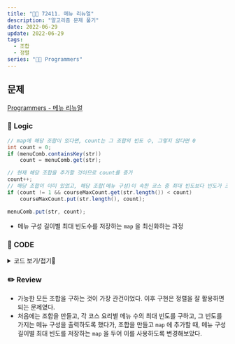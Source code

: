 ```yaml
---
title: "👩‍💻 72411. 메뉴 리뉴얼"
description: "알고리즘 문제 풀기"
date: 2022-06-29
update: 2022-06-29
tags:
  - 조합
  - 정렬
series: "👩‍💻 Programmers"
---
```


## 문제
[Programmers - 메뉴 리뉴얼](https://programmers.co.kr/learn/courses/30/lessons/72411)

### 📍 **Logic**

```java
// map에 해당 조합이 있다면, count는 그 조합의 빈도 수, 그렇지 않다면 0
int count = 0;
if (menuComb.containsKey(str))
    count = menuComb.get(str);

// 현재 해당 조합을 추가할 것이므로 count를 증가
count++;
// 해당 조합이 이미 있었고, 해당 조합(메뉴 구성)이 속한 코스 중 최대 빈도보다 빈도가 크다면 최신화
if (count != 1 && courseMaxCount.get(str.length()) < count)
    courseMaxCount.put(str.length(), count);

menuComb.put(str, count);
```
- 메뉴 구성 길이별 최대 빈도수를 저장하는 `map` 을 최신화하는 과정

### 📄 **CODE**

<details>
  <summary>코드 보기/접기💫</summary>
    <div markdown="1">

	import java.util.*;

    class Solution {
        // 모든 메뉴 조합을 저장
        static Map<String, Integer> menuComb = new HashMap<>();
        // 각 course별 최대 메뉴 수를 저장
        static Map<Integer, Integer> courseMaxCount = new HashMap<>();
        // 최소 코스 요리 수 = course[0]
        static int minCombCount;
        
        public String[] solution(String[] orders, int[] course) {
            // 각 코스별 요리 수에 대한 최댓값을 저장할 map 초기화
            for (int c : course) courseMaxCount.put(c, 0);
            minCombCount = course[0];

            // 가능한 모든 조합을 생성해서 menuComb에 추가
            for (String order : orders) {
                boolean[] visited = new boolean[order.length()];
                for (int c : course)
                    if (order.length() >= c)
                        makeComb(order, visited, 0, order.length(), c);
            }

            ArrayList<String> answer = new ArrayList<>();
            for (Map.Entry<Integer, Integer> entry : courseMaxCount.entrySet())
                // 최대 빈도를 가지는 메뉴 result에 추가
                for (Map.Entry<String, Integer> menu : menuComb.entrySet())
                    if (entry.getKey() == menu.getKey().length() && entry.getValue() == menu.getValue())
                        answer.add(menu.getKey());
            
            Collections.sort(answer);
            
            return answer.toArray(String[]::new);
        }
        
        private static void makeComb(String order, boolean[] visited, int start, int n, int r) {
            // 주어진 요리 수만큼의 조합이 만들어진 경우, map에 추가
            if (r == 0) {
                put(order, visited, n);
                return;
            }

            for (int i = start; i < n; i++) {
                visited[i] = true;
                makeComb(order, visited, i + 1, n, r - 1);
                visited[i] = false;
            }
        }

        private static void put(String order, boolean[] visited, int n) {
            // Map에 넣을 메뉴 조합 생성
            StringBuilder sb = new StringBuilder();
            for (int i = 0; i < order.length(); i++)
                if (visited[i]) sb.append(order.charAt(i));

            // 최소 코스 요리 수보다 작은 경우는 패스
            if (sb.length() < minCombCount) return;

            // 메뉴 조합 사전순 정렬, AB와 BA는 같은 메뉴 조합이므로
            char[] chars = sb.toString().toCharArray();
            Arrays.sort(chars);
            String str = new String(chars);

            // map에 해당 조합이 있다면, count는 그 조합의 빈도 수, 그렇지 않다면 0
            int count = 0;
            if (menuComb.containsKey(str))
                count = menuComb.get(str);

            // 현재 해당 조합을 추가할 것이므로 count를 증가
            count++;
            // 해당 조합이 이미 있었고, 해당 조합(메뉴 구성)이 속한 코스 중 최대 빈도보다 빈도가 크다면 최신화
            if (count != 1 && courseMaxCount.get(str.length()) < count)
                courseMaxCount.put(str.length(), count);
            
            menuComb.put(str, count);
        }
    }
  	</div>
</details>

### ✏️ **Review**
- 가능한 모든 조합을 구하는 것이 가장 관건이었다. 이후 구현은 정렬을 잘 활용하면 되는 문제였다.
- 처음에는 조합을 만들고, 각 코스 요리별 메뉴 수의 최대 빈도를 구하고, 그 빈도를 가지는 메뉴 구성을 출력하도록 했다가, 조합을 만들고 `map` 에 추가할 때, 메뉴 구성 길이별 최대 빈도를 저장하는 `map` 을 두어 이를 사용하도록 변경해보았다.
